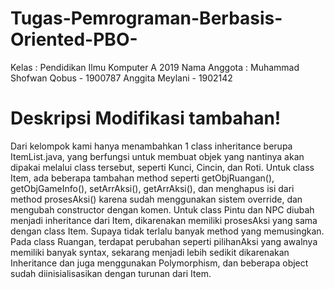 # Tugas-Pemrograman-Berbasis-Oriented-PBO-

Kelas : Pendidikan Ilmu Komputer A 2019
Nama Anggota :
Muhammad Shofwan Qobus - 1900787
Anggita Meylani - 1902142

# Deskripsi Modifikasi tambahan!
  
  Dari kelompok kami hanya menambahkan 1 class inheritance berupa ItemList.java, yang berfungsi untuk membuat objek yang nantinya akan dipakai melalui class tersebut, seperti Kunci, Cincin, dan Roti. Untuk class Item, ada beberapa tambahan method seperti getObjRuangan(), getObjGameInfo(), setArrAksi(), getArrAksi(), dan menghapus isi dari method prosesAksi() karena sudah menggunakan sistem override, dan mengubah constructor dengan komen.
  Untuk class Pintu dan NPC diubah menjadi inheritance dari Item, dikarenakan memiliki prosesAksi yang sama dengan class Item. Supaya tidak terlalu banyak method yang memusingkan. Pada class Ruangan, terdapat perubahan seperti pilihanAksi yang awalnya memiliki banyak syntax, sekarang menjadi lebih sedikit dikarenakan Inheritance dan juga menggunakan Polymorphism, dan beberapa object sudah diinisialisasikan dengan turunan dari Item.
